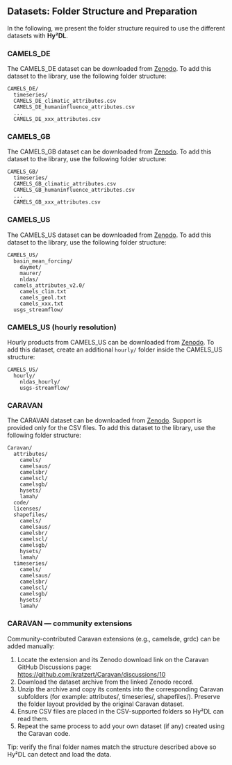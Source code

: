 Datasets: Folder Structure and Preparation
------------------------------------------

In the following, we present the folder structure required to use the different datasets with **Hy²DL**.

### CAMELS_DE

The CAMELS_DE dataset can be downloaded from [Zenodo](https://doi.org/10.5281/zenodo.16755906).
To add this dataset to the library, use the following folder structure:

```
CAMELS_DE/
  timeseries/ 
  CAMELS_DE_climatic_attributes.csv
  CAMELS_DE_humaninfluence_attributes.csv
  ...
  CAMELS_DE_xxx_attributes.csv
```

### CAMELS_GB

The CAMELS_GB dataset can be downloaded from [Zenodo](https://doi.org/10.5285/8344e4f3-d2ea-44f5-8afa-86d2987543a9).
To add this dataset to the library, use the following folder structure:

```
CAMELS_GB/
  timeseries/
  CAMELS_GB_climatic_attributes.csv
  CAMELS_GB_humaninfluence_attributes.csv
  ...
  CAMELS_GB_xxx_attributes.csv
```

### CAMELS_US

The CAMELS_US dataset can be downloaded from [Zenodo](https://doi.org/10.5065/D6MW2F4D).
To add this dataset to the library, use the following folder structure:

```
CAMELS_US/
  basin_mean_forcing/
    daymet/
    maurer/
    nldas/ 
  camels_attributes_v2.0/
    camels_clim.txt
    camels_geol.txt
    camels_xxx.txt 
  usgs_streamflow/
```

### CAMELS_US (hourly resolution)

Hourly products from CAMELS_US can be downloaded from [Zenodo](https://doi.org/10.5281/zenodo.4072701).
To add this dataset, create an additional `hourly/` folder inside the CAMELS_US structure:

```
CAMELS_US/
  hourly/               
    nldas_hourly/
    usgs-streamflow/
```

### CARAVAN

The CARAVAN dataset can be downloaded from [Zenodo](https://doi.org/10.5281/zenodo.10968468).
Support is provided only for the CSV files. To add this dataset to the library, use the following folder structure:

```
Caravan/
  attributes/
    camels/
    camelsaus/
    camelsbr/
    camelscl/
    camelsgb/
    hysets/
    lamah/
  code/
  licenses/
  shapefiles/
    camels/
    camelsaus/
    camelsbr/
    camelscl/
    camelsgb/
    hysets/
    lamah/
  timeseries/
    camels/
    camelsaus/
    camelsbr/
    camelscl/
    camelsgb/
    hysets/
    lamah/
```

### CARAVAN — community extensions

Community-contributed Caravan extensions (e.g., camelsde, grdc) can be added manually:

1. Locate the extension and its Zenodo download link on the Caravan GitHub Discussions page: https://github.com/kratzert/Caravan/discussions/10  
2. Download the dataset archive from the linked Zenodo record.  
3. Unzip the archive and copy its contents into the corresponding Caravan subfolders (for example: attributes/, timeseries/, shapefiles/). Preserve the folder layout provided by the original Caravan dataset.  
4. Ensure CSV files are placed in the CSV-supported folders so Hy²DL can read them.  
5. Repeat the same process to add your own dataset (if any) created using the Caravan code.

Tip: verify the final folder names match the structure described above so Hy²DL can detect and load the data.
